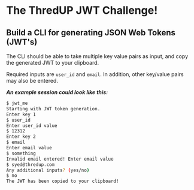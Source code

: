 
# The ThredUP JWT Challenge!

## Build a CLI for generating JSON Web Tokens (JWT's)

The CLI should be able to take multiple key value pairs as input, and copy the generated JWT to your clipboard.

Required inputs are `user_id` and `email`. In addition, other key/value pairs may also be entered.

***An example session could look like this:***
```bash
$ jwt_me
Starting with JWT token generation.
Enter key 1
$ user_id
Enter user_id value
$ 12312
Enter key 2
$ email
Enter email value
$ something
Invalid email entered! Enter email value
$ syed@thredup.com
Any additional inputs? (yes/no)
$ no
The JWT has been copied to your clipboard!
```
